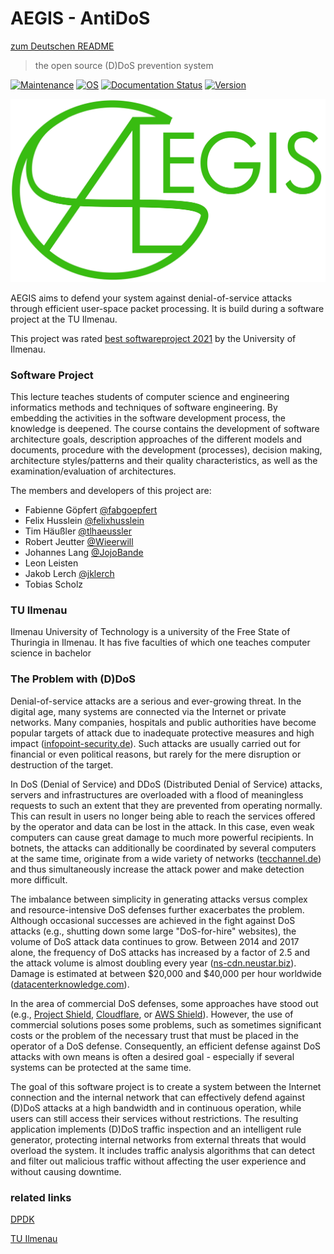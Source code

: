 # AEGIS - AntiDoS

[zum Deutschen README](README_DE.md)

> the open source (D)DoS prevention system

[![Maintenance](https://img.shields.io/badge/Maintained-yes-success.svg)]()
[![OS](https://img.shields.io/badge/OS-Linux-informational)]()
[![Documentation Status](https://img.shields.io/badge/Documentation-passing-success)]()
[![Version](https://img.shields.io/badge/Version-0.0.1-yellow)]()

![AEGIS](doc/img/aegis_logo_with_name.jpg)

AEGIS aims to defend your system against denial-of-service attacks through efficient user-space packet processing. It is build during a software project at the TU Ilmenau.

This project was rated [best softwareproject 2021](doc/img/Bestes%20Softwareprojekt.pdf) by the University of Ilmenau.

### Software Project
This lecture teaches students of computer science and engineering informatics methods and techniques of software engineering. By embedding the activities in the software development process, the knowledge is deepened. The course contains the development of software architecture goals, description approaches of the different models and documents, procedure with the development (processes), decision making, architecture styles/patterns and their quality characteristics, as well as the examination/evaluation of architectures.

The members and developers of this project are: 
- Fabienne Göpfert [@fabgoepfert](https://github.com/fabgoepfert)
- Felix Husslein [@felixhusslein](https://github.com/felixhusslein)
- Tim Häußler [@tlhaeussler](https://github.com/tlhaeussler)
- Robert Jeutter [@Wieerwill](https://github.com/wieerwill)
- Johannes Lang [@JojoBande](https://github.com/JojoBande)
- Leon Leisten
- Jakob Lerch [@jklerch](https://github.com/jklerch)
- Tobias Scholz

### TU Ilmenau
Ilmenau University of Technology is a university of the Free State of Thuringia in Ilmenau. It has five faculties of which one teaches computer science in bachelor

### The Problem with (D)DoS
Denial-of-service attacks are a serious and ever-growing threat.
In the digital age, many systems are connected via the Internet or private networks. Many companies, hospitals and public authorities have become popular targets of attack due to inadequate protective measures and high impact ([infopoint-security.de](https://www.infopoint-security.de/cyber-angriffe-auf-deutsche-krankenhaeuser-sind-um-220-prozent-gestiegen/a26177/)). Such attacks are usually carried out for financial or even political reasons, but rarely for the mere disruption or destruction of the target.

In DoS (Denial of Service) and DDoS (Distributed Denial of Service) attacks, servers and infrastructures are overloaded with a flood of meaningless requests to such an extent that they are prevented from operating normally. This can result in users no longer being able to reach the services offered by the operator and data can be lost in the attack.
In this case, even weak computers can cause great damage to much more powerful recipients. In botnets, the attacks can additionally be coordinated by several computers at the same time, originate from a wide variety of networks ([tecchannel.de](https://www.tecchannel.de/a/trend-micro-latente-gefahr-durch-botnet-sdbot,2024687)) and thus simultaneously increase the attack power and make detection more difficult.

The imbalance between simplicity in generating attacks versus complex and resource-intensive DoS defenses further exacerbates the problem. Although occasional successes are achieved in the fight against DoS attacks (e.g., shutting down some large "DoS-for-hire" websites), the volume of DoS attack data continues to grow. Between 2014 and 2017 alone, the frequency of DoS attacks has increased by a factor of 2.5 and the attack volume is almost doubling every year ([ns-cdn.neustar.biz](https://ns-cdn.neustar.biz/creative_services/biz/neustar/www/resources/whitepapers/it-security/ddos/2016-apr-ddos-report.pdf)). Damage is estimated at between $20,000 and $40,000 per hour worldwide ([datacenterknowledge.com](https://www.datacenterknowledge.com/archives/2016/05/13/number-of-costly-dos-related-data-center-outages-rising)).

In the area of commercial DoS defenses, some approaches have stood out (e.g., [Project Shield](https://projectshield.withgoogle.com/landing), [Cloudflare](https://www.cloudflare.com/ddos/), or [AWS Shield](https://aws.amazon.com/de/shield/)). However, the use of commercial solutions poses some problems, such as sometimes significant costs or the problem of the necessary trust that must be placed in the operator of a DoS defense. Consequently, an efficient defense against DoS attacks with own means is often a desired goal - especially if several systems can be protected at the same time.

The goal of this software project is to create a system between the Internet connection and the internal network that can effectively defend against (D)DoS attacks at a high bandwidth and in continuous operation, while users can still access their services without restrictions. The resulting application implements (D)DoS traffic inspection and an intelligent rule generator, protecting internal networks from external threats that would overload the system. It includes traffic analysis algorithms that can detect and filter out malicious traffic without affecting the user experience and without causing downtime.

### related links
[DPDK](https://www.dpdk.org/)

[TU Ilmenau](https://www.tu-ilmenau.de)
